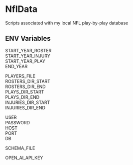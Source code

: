# NflData
Scripts associated with my local NFL play-by-play database 

## ENV Variables
START_YEAR_ROSTER\
START_YEAR_INJURY\
START_YEAR_PLAY\
END_YEAR

PLAYERS_FILE\
ROSTERS_DIR_START\
ROSTERS_DIR_END\
PLAYS_DIR_START\
PLAYS_DIR_END\
INJURIES_DIR_START\
INJURIES_DIR_END

USER\
PASSWORD\
HOST\
PORT\
DB

SCHEMA_FILE

OPEN_AI_API_KEY

